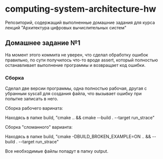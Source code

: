 # computing-system-architecture-hw
Репозиторий, содержащий выполненные домашние задания для курса лекций "Архитектура цифровых вычислительных систем"
## Домашнее задание №1
На момент этого коммита не уверен, что сделал обработку ошибок правильно, по
сути получилось что-то вроде assert, который полностью останавливает выполнение
программы и возвращает код ошибки.

### Cборка
Сделал две версии программы, одна полностью рабочая, другая с убранным syscall
для создания файла, что вызывает ошибку при попытке записать в него.

Сборка рабочего варината:

Находясь в папке build, "cmake .. && cmake --build . --target run_strace"

Сборка "сломанного" варианта:

Находясь в папке build, "cmake -DBUILD_BROKEN_EXAMPLE=ON .. && --build .
--target run_strace"

Все необходимые файлы попадут в папку output.
